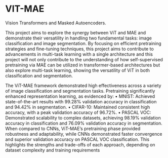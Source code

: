 # VIT-MAE
Vision Transformers and Masked Autoencoders.

This project aims to explore the synergy between ViT and MAE and demonstrate their versatility in handling two fundamental tasks: image classification and image segmentation. By focusing on efficient pretraining strategies and fine-tuning techniques, this project aims to contribute to advancements in multi-task learning with a single architecture and this project will not only contribute to the understanding of how self-supervised pretraining via MAE can be utilized in transformer-based architectures but also explore multi-task learning, showing the versatility of ViT in both classification and segmentation.

The ViT-MAE framework demonstrated high effectiveness across a variety of image classification and segmentation tasks. Pretraining significantly enhanced representation learning, as evidenced by:
• MNIST: Achieved state-of-the-art results with 99.28% validation accuracy in classification and 94.42%
in segmentation.
• CIFAR-10: Maintained consistent high accuracy, with a peak validation accuracy of 96.72%.
• PASCAL VOC: Demonstrated scalability to complex datasets, achieving 98.19% validation accuracy
in classification and 76.09% validation accuracy in segmentation.
When compared to CNNs, ViT-MAE’s pretraining phase provided robustness and adaptability, while
CNNs demonstrated faster convergence and superior validation accuracy on PASCAL VOC classification.
This highlights the strengths and trade-offs of each approach, depending on dataset complexity and training
requirements

